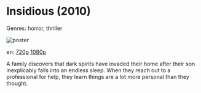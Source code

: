 # Insidious (2010)

Genres: horror, thriller

![poster](http://image.tmdb.org/t/p/w500/6Tjg6DWVo2cpqDLxrOQNw1UvIMB.jpg)

en:
  [720p](magnet:?xt=urn:btih:293734A535A1820B4B4383DD4D15B1A2952675DB&tr=udp://glotorrents.pw:6969/announce&tr=udp://tracker.opentrackr.org:1337/announce&tr=udp://torrent.gresille.org:80/announce&tr=udp://tracker.openbittorrent.com:80&tr=udp://tracker.coppersurfer.tk:6969&tr=udp://tracker.leechers-paradise.org:6969&tr=udp://p4p.arenabg.ch:1337&tr=udp://tracker.internetwarriors.net:1337)
  [1080p](magnet:?xt=urn:btih:9BB3B486252E8A77B5991522261FE384A208C0A1&tr=udp://glotorrents.pw:6969/announce&tr=udp://tracker.opentrackr.org:1337/announce&tr=udp://torrent.gresille.org:80/announce&tr=udp://tracker.openbittorrent.com:80&tr=udp://tracker.coppersurfer.tk:6969&tr=udp://tracker.leechers-paradise.org:6969&tr=udp://p4p.arenabg.ch:1337&tr=udp://tracker.internetwarriors.net:1337)
  


A family discovers that dark spirits have invaded their home after their son inexplicably falls into an endless sleep. When they reach out to a professional for help, they learn things are a lot more personal than they thought.